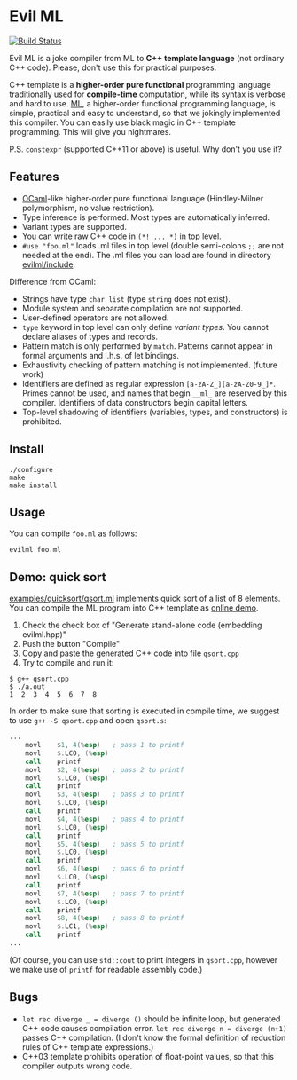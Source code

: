 Evil ML
=======

[![Build Status](https://travis-ci.org/akabe/evilml.svg)](https://travis-ci.org/akabe/evilml)

Evil ML is a joke compiler from ML to **C++ template language**
(not ordinary C++ code). Please, don't use this for practical purposes.

C++ template is a **higher-order pure functional** programming language
traditionally used for **compile-time** computation, while its syntax is
verbose and hard to use.
[ML](https://en.wikipedia.org/wiki/ML_%28programming_language%29),
a higher-order functional programming language, is simple, practical and
easy to understand, so that we jokingly implemented this compiler. You can
easily use black magic in C++ template programming. This will give you nightmares.

P.S. `constexpr` (supported C++11 or above) is useful. Why don't you use it?

Features
--------

- [OCaml](http://ocaml.org)-like higher-order pure functional language
  (Hindley-Milner polymorphism, no value restriction).
- Type inference is performed. Most types are automatically inferred.
- Variant types are supported.
- You can write raw C++ code in `(*! ... *)` in top level.
- `#use "foo.ml"` loads .ml files in top level (double semi-colons `;;`
  are not needed at the end). The .ml files you can load are found in
  directory [evilml/include](https://github.com/akabe/evilml/blob/master/include).

Difference from OCaml:

- Strings have type `char list` (type `string` does not exist).
- Module system and separate compilation are not supported.
- User-defined operators are not allowed.
- `type` keyword in top level can only define *variant types*. You cannot
  declare aliases of types and records.
- Pattern match is only performed by `match`. Patterns cannot appear in formal
  arguments and l.h.s. of let bindings.
- Exhaustivity checking of pattern matching is not implemented. (future work)
- Identifiers are defined as regular expression `[a-zA-Z_][a-zA-Z0-9_]*`.
  Primes cannot be used, and names that begin `__ml_` are
  reserved by this compiler. Identifiers of data constructors begin capital
  letters.
- Top-level shadowing of identifiers (variables, types, and constructors) is
  prohibited.

Install
-------

```
./configure
make
make install
```

Usage
-----

You can compile `foo.ml` as follows:

```
evilml foo.ml
```

Demo: quick sort
----------------

[examples/quicksort/qsort.ml](examples/quicksort/qsort.ml) implements quick sort
of a list of 8 elements. You can compile the ML program into C++ template as
[online demo](http://akabe.github.io/evilml/).

1. Check the check box of "Generate stand-alone code (embedding evilml.hpp)"
2. Push the button "Compile"
3. Copy and paste the generated C++ code into file `qsort.cpp`
4. Try to compile and run it:

```
$ g++ qsort.cpp
$ ./a.out
1  2  3  4  5  6  7  8
```

In order to make sure that sorting is executed in compile time,
we suggest to use `g++ -S qsort.cpp` and open `qsort.s`:

```asm
...
	movl	$1, 4(%esp)   ; pass 1 to printf
	movl	$.LC0, (%esp)
	call	printf
	movl	$2, 4(%esp)   ; pass 2 to printf
	movl	$.LC0, (%esp)
	call	printf
	movl	$3, 4(%esp)   ; pass 3 to printf
	movl	$.LC0, (%esp)
	call	printf
	movl	$4, 4(%esp)   ; pass 4 to printf
	movl	$.LC0, (%esp)
	call	printf
	movl	$5, 4(%esp)   ; pass 5 to printf
	movl	$.LC0, (%esp)
	call	printf
	movl	$6, 4(%esp)   ; pass 6 to printf
	movl	$.LC0, (%esp)
	call	printf
	movl	$7, 4(%esp)   ; pass 7 to printf
	movl	$.LC0, (%esp)
	call	printf
	movl	$8, 4(%esp)   ; pass 8 to printf
	movl	$.LC1, (%esp)
	call	printf
...
```

(Of course, you can use `std::cout` to print integers in `qsort.cpp`,
 however we make use of `printf` for readable assembly code.)

Bugs
----

- `let rec diverge _ = diverge ()` should be infinite loop, but generated C++
  code causes compilation error. `let rec diverge n = diverge (n+1)` passes C++
  compilation. (I don't know the formal definition of reduction rules of C++
  template expressions.)
- C++03 template prohibits operation of float-point values, so that this
  compiler outputs wrong code.
